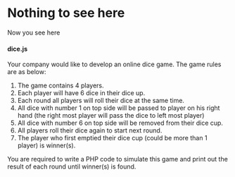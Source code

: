 # Nothing to see here
Now you see here

#### dice.js
 
Your company would like to develop an online dice game. The game rules are as below: 
 
1. The game contains 4 players.  
2. Each player will have 6 dice in their dice up.  
3. Each round all players will roll their dice at the same time. 
4. All dice with number 1 on top side will be passed to player on his right hand (the right most player will pass the dice to left most player) 
5. All dice with number 6 on top side will be removed from their dice cup. 
6. All players roll their dice again to start next round.  
7. The player who first emptied their dice cup (could be more than 1 player) is winner(s). 
 
You are required to write a PHP code to simulate this game and print out the result of each round until winner(s) is found.
